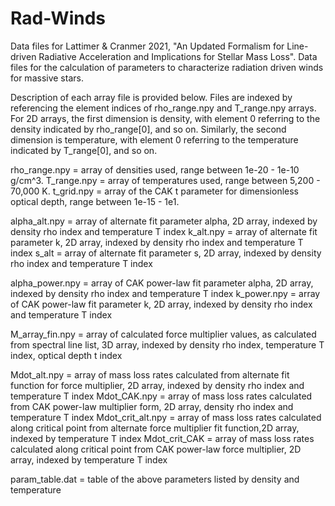# Rad-Winds
Data files for Lattimer & Cranmer 2021, "An Updated Formalism for Line-driven Radiative Acceleration and Implications for Stellar Mass Loss". 
Data files for the calculation of parameters to characterize radiation driven winds for massive stars.

Description of each array file is provided below. Files are indexed by referencing the element indices of rho_range.npy and T_range.npy arrays. For 2D arrays, the first dimension is density, with element 0 referring to the density indicated by rho_range[0], and so on. Similarly, the second dimension is temperature, with element 0 referring to the temperature indicated by T_range[0], and so on. 

rho_range.npy = array of densities used, range between 1e-20 - 1e-10 g/cm^3.
T_range.npy = array of temperatures used, range between 5,200 - 70,000 K.
t_grid.npy = array of the CAK t parameter for dimensionless optical depth, range between 1e-15 - 1e1.

alpha_alt.npy = array of alternate fit parameter alpha, 2D array, indexed by density rho index and temperature T index
k_alt.npy = array of alternate fit parameter k, 2D array, indexed by density rho index and temperature T index
s_alt = array of alternate fit parameter s, 2D array, indexed by density rho index and temperature T index

alpha_power.npy = array of CAK power-law fit parameter alpha, 2D array, indexed by density rho index and temperature T index
k_power.npy = array of CAK power-law fit parameter k, 2D array, indexed by density rho index and temperature T index

M_array_fin.npy =  array of calculated force multiplier values, as calculated from spectral line list, 3D array, indexed by density rho index, temperature T index, optical depth t index

Mdot_alt.npy = array of mass loss rates calculated from alternate fit function for force multiplier, 2D array, indexed by density rho index and temperature T index
Mdot_CAK.npy = array of mass loss rates calculated from CAK power-law multiplier form, 2D array, density rho index and temperature T index
Mdot_crit_alt.npy = array of mass loss rates calculated along critical point from alternate force multiplier fit function,2D array, indexed by temperature T index
Mdot_crit_CAK = array of mass loss rates calculated along critical point from CAK power-law force multiplier, 2D array, indexed by temperature T index

param_table.dat = table of the above parameters listed by density and temperature 
